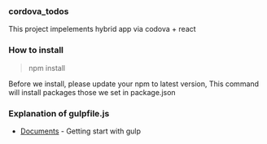 ### cordova_todos

This project impelements hybrid app via codova + react

### How to install
> npm install


Before we install, please update your npm  to latest version,
This command will install packages those we set in package.json

### Explanation of gulpfile.js

* [Documents](https://github.com/gulpjs/gulp/blob/master/docs/README.md) - Getting start with gulp



